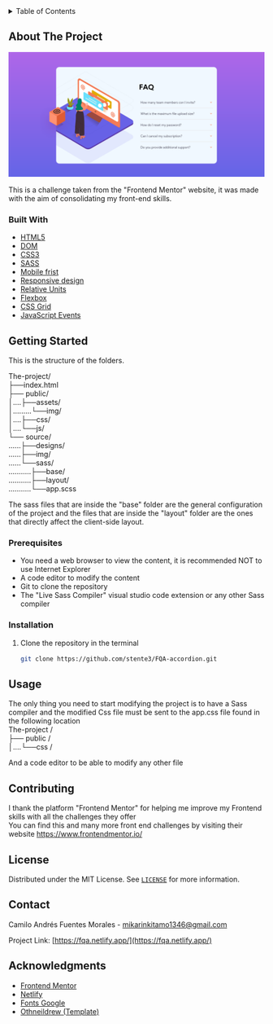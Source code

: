 <details>
  <summary>Table of Contents</summary>
  <ol>
    <li>
      <a href="#about-the-project">About The Project</a>
      <ul>
        <li><a href="#built-with">Built With</a></li>
      </ul>
    </li>
    <li>
      <a href="#getting-started">Getting Started</a>
      <ul>
        <li><a href="#prerequisites">Prerequisites</a></li>
        <li><a href="#installation">Installation</a></li>
      </ul>
    </li>
    <li><a href="#usage">Usage</a></li>
    <li><a href="#contributing">Contributing</a></li>
    <li><a href="#license">License</a></li>
    <li><a href="#contact">Contact</a></li>
    <li><a href="#acknowledgments">Acknowledgments</a></li>
  </ol>
</details>


## About The Project

![alt text](https://github.com/stente3/FQA-accordion/blob/main/source/designs/main.png)

This is a challenge taken from the "Frontend Mentor" website, it was made with the aim of consolidating my front-end skills.

### Built With

* [HTML5](https://developer.mozilla.org/en/docs/Web/HTML)
* [DOM](https://lenguajejs.com/javascript/dom/que-es/#:~:text=En%20Javascript%2C%20cuando%20nos%20referimos,de%20texto%2C%20etc...)
* [CSS3](https://developer.mozilla.org/en-US/docs/Web/CSS)
* [SASS](https://sass-lang.com/documentation)
* [Mobile frist](https://developer.mozilla.org/en-US/docs/Web/Progressive_web_apps/Responsive/Mobile_first)
* [Responsive design](https://developer.mozilla.org/en-US/docs/Learn/CSS/CSS_layout/Responsive_Design)
* [Relative Units](https://www.w3schools.com/cssref/css_units.asp)
* [Flexbox](https://developer.mozilla.org/en-US/docs/Learn/CSS/CSS_layout/Flexbox)
* [CSS Grid](https://developer.mozilla.org/en-US/docs/Web/CSS/CSS_Grid_Layout)
* [JavaScript Events](https://developer.mozilla.org/en-US/docs/Web/Events)


## Getting Started
This is the structure of the folders.

The-project/ <br>
├──index.html <br>
├── public/ <br>
│....├──assets/ <br>
│.........└──img/ <br>
│....├──css/ <br>
│....└──js/ <br>
└── source/ <br>
......├──designs/ <br>
......├──img/ <br>
......└──sass/ <br>
...........├──base/ <br>
...........├──layout/ <br>
...........└──app.scss <br>

The sass files that are inside the "base" folder are the general configuration of the project and the files that are inside the "layout" folder are the ones that directly affect the client-side layout.

### Prerequisites

* You need a web browser to view the content, it is recommended NOT to use Internet Explorer
* A code editor to modify the content
* Git to clone the repository
* The "Live Sass Compiler" visual studio code extension or any other Sass compiler

### Installation
1. Clone the repository in the terminal 
   ```sh
   git clone https://github.com/stente3/FQA-accordion.git
   ```

## Usage
The only thing you need to start modifying the project is to have a Sass compiler and the modified Css file must be sent to the app.css file found in the following location <br>
The-project / <br>
├── public / <br>
│....└──css / <br>

And a code editor to be able to modify any other file

## Contributing

I thank the platform "Frontend Mentor" for helping me improve my Frontend skills with all the challenges they offer <br>
You can find this and many more front end challenges by visiting their website https://www.frontendmentor.io/


## License

Distributed under the MIT License. See [`LICENSE`](https://github.com/stente3/FQA-accordion/blob/main/LICENSE) for more information.


## Contact

Camilo Andrés Fuentes Morales - mikarinkitamo1346@gmail.com

Project Link: [https://fqa.netlify.app/](https://fqa.netlify.app/)


## Acknowledgments

* [Frontend Mentor](https://www.frontendmentor.io/)
* [Netlify](https://www.netlify.com/)
* [Fonts Google](https://fonts.google.com/)
* [Othneildrew (Template)](https://github.com/othneildrew/Best-README-Template)
